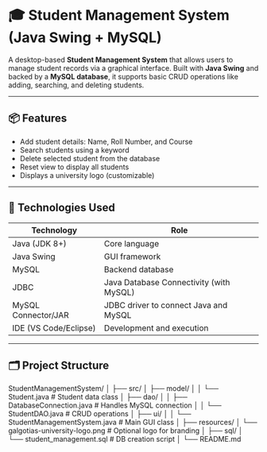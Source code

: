 # 🎓 Student Management System (Java Swing + MySQL)

A desktop-based **Student Management System** that allows users to manage student records via a graphical interface. Built with **Java Swing** and backed by a **MySQL database**, it supports basic CRUD operations like adding, searching, and deleting students.

---

## 📦 Features

- Add student details: Name, Roll Number, and Course
- Search students using a keyword
- Delete selected student from the database
- Reset view to display all students
- Displays a university logo (customizable)

---

## 🧰 Technologies Used

| Technology          | Role                                     |
|---------------------|------------------------------------------|
| Java (JDK 8+)        | Core language                           |
| Java Swing           | GUI framework                          |
| MySQL                | Backend database                        |
| JDBC                 | Java Database Connectivity (with MySQL) |
| MySQL Connector/JAR  | JDBC driver to connect Java and MySQL   |
| IDE (VS Code/Eclipse)| Development and execution               |

---

## 🗂 Project Structure
<p>
  
StudentManagementSystem/
│
├── src/
│ ├── model/
│ │ └── Student.java # Student data class
│ ├── dao/
│ │ ├── DatabaseConnection.java # Handles MySQL connection
│ │ └── StudentDAO.java # CRUD operations
│ ├── ui/
│ │ └── StudentManagementSystem.java # Main GUI class
│
├── resources/
│ └── galgotias-university-logo.png # Optional logo for branding
│
├── sql/
│ └── student_management.sql # DB creation script
│
└── README.md

</p>

